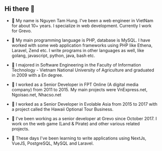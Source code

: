 ## Hi there 👋

- 🔭 My name is Nguyen Tam Hung. I've been a web engineer in VietNam for about 10+ years. I specialize in web development. Currently I work for Grevo.

- 🔭 My main programming language is PHP, database is MySQL. I have worked with some web application frameworks using PHP like Ethena, Laravel, Zend etc. I write programs in other languages as well, like golang, javascript, python, java, bash etc. 

- 🔭 I majored in Software Engineering in the Faculty of Information Technology - Vietnam National University of Agriculture and graduated in 2009 with a En degree.

- 🔭 I worked as a Senior Developer in FPT Online (A digital media company) from 2011 to 2015. My main projects were VnExpress.net, Ngoisao.net, Nhacso.net

- 🔭 I worked as a Senior Developer in Evolable Asia from 2015 to 2017 with a project called the Hawaii Optional Tour Business.

- 🔭 I've been working as a senior developer at Grevo since October 2017. I work on the web game (Land & Pirate) and other various related projects.

- 🌱 These days I've been learning to write applications using NextJs, VueJS, PostgreSQL, MySQL and Laravel.


<!--
**butachi/butachi** is a ✨ _special_ ✨ repository because its `README.md` (this file) appears on your GitHub profile.

Here are some ideas to get you started:

- 🔭 I’m currently working on ...
- 🌱 I’m currently learning ...
- 👯 I’m looking to collaborate on ...
- 🤔 I’m looking for help with ...
- 💬 Ask me about ...
- 📫 How to reach me: ...
- 😄 Pronouns: ...
- ⚡ Fun fact: ...
-->

